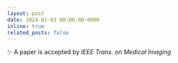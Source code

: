 ```yaml
---
layout: post
date: 2024-01-03 00:00:00-0000
inline: true
related_posts: false
---
```


:sparkles: A paper is accepted by *IEEE Trans. on Medical Imaging*
